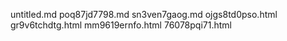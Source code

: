 untitled.md
poq87jd7798.md
sn3ven7gaog.md
ojgs8td0pso.html
gr9v6tchdtg.html
mm9619ernfo.html
76078pqi71.html